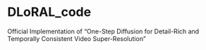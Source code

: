 # DLoRAL_code
Official Implementation of “One-Step Diffusion for Detail-Rich and Temporally Consistent Video Super-Resolution”

